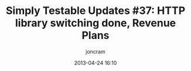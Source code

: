 ---
layout: default
title: "Simply Testable Updates #37: HTTP library switching done, Revenue Plans"
date: 2013-04-24 16:10
author: joncram
newsletter:
    issue_number: 37th
    url: https://us5.campaign-archive1.com/?u=ac75e33d993d2b502e333ddd0&amp;id=9425573fb8
    closing_sentence: Expect the next newsletter in a week from now on May 1.
    highlights:
        - HTTP client library changes complete (phew!)
        - Revenue plans afoot
---